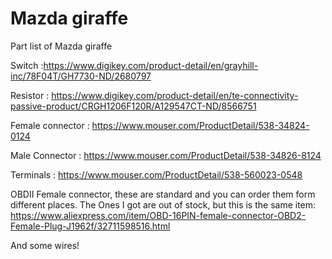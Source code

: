 # Mazda giraffe
Part list  of Mazda giraffe 


Switch           :https://www.digikey.com/product-detail/en/grayhill-inc/78F04T/GH7730-ND/2680797

Resistor         : https://www.digikey.com/product-detail/en/te-connectivity-passive-product/CRGH1206F120R/A129547CT-ND/8566751

Female connector : https://www.mouser.com/ProductDetail/538-34824-0124

Male Connector   : https://www.mouser.com/ProductDetail/538-34826-8124

Terminals        :  https://www.mouser.com/ProductDetail/538-560023-0548

OBDII Female connector, these are standard and you can order them form different places. The Ones I got are out of stock, but this is the same item:
https://www.aliexpress.com/item/OBD-16PIN-female-connector-OBD2-Female-Plug-J1962f/32711598516.html

And some wires!

